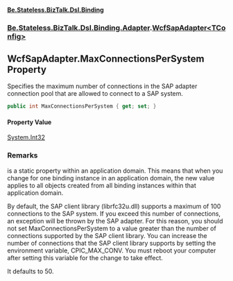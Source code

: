 #### [Be.Stateless.BizTalk.Dsl.Binding](README.md 'README')
### [Be.Stateless.BizTalk.Dsl.Binding.Adapter](Be.Stateless.BizTalk.Dsl.Binding.Adapter.md 'Be.Stateless.BizTalk.Dsl.Binding.Adapter').[WcfSapAdapter&lt;TConfig&gt;](WcfSapAdapter_TConfig_.md 'Be.Stateless.BizTalk.Dsl.Binding.Adapter.WcfSapAdapter<TConfig>')

## WcfSapAdapter<TConfig>.MaxConnectionsPerSystem Property

Specifies the maximum number of connections in the SAP adapter connection pool that are allowed to connect to a SAP
system.

```csharp
public int MaxConnectionsPerSystem { get; set; }
```

#### Property Value
[System.Int32](https://docs.microsoft.com/en-us/dotnet/api/System.Int32 'System.Int32')

### Remarks

<seealso cref="P:Be.Stateless.BizTalk.Dsl.Binding.Adapter.WcfSapAdapter`1.MaxConnectionsPerSystem"/> is a static property within an application domain. This means that when you
            change <seealso cref="P:Be.Stateless.BizTalk.Dsl.Binding.Adapter.WcfSapAdapter`1.MaxConnectionsPerSystem"/> for one binding instance in an application domain, the new value
            applies to all objects created from all binding instances within that application domain.

By default, the SAP client library (librfc32u.dll) supports a maximum of 100 connections to the SAP system. If you
exceed this number of connections, an exception will be thrown by the SAP adapter. For this reason, you should not
set MaxConnectionsPerSystem to a value greater than the number of connections supported by the SAP client library.
You can increase the number of connections that the SAP client library supports by setting the environment variable,
CPIC_MAX_CONV. You must reboot your computer after setting this variable for the change to take effect.

It defaults to 50.